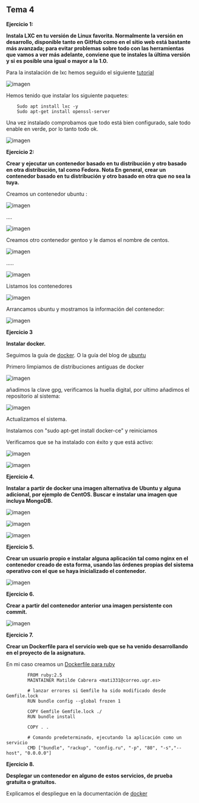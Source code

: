 ## Tema 4

**Ejercicio 1:**

**Instala LXC en tu versión de Linux favorita. Normalmente la versión en desarrollo, disponible tanto en GitHub como en el sitio web está bastante más avanzada; para evitar problemas sobre todo con las herramientas que vamos a ver más adelante, conviene que te instales la última versión y si es posible una igual o mayor a la 1.0.**

Para la instalación de lxc hemos seguido el siguiente [tutorial](https://manuelfrancoblog.wordpress.com/2017/09/18/lxc-primeros-pasos/)

![imagen](Imagenes/lxc.png)

Hemos tenido que instalar los siguiente paquetes:

		Sudo apt install lxc -y
		Sudo apt-get install openssl-server

Una vez instalado comprobamos que todo está bien configurado, sale todo enable en verde, por lo tanto todo ok.

![imagen](Imagenes/Captura_08.PNG)

**Ejercicio 2:**

**Crear y ejecutar un contenedor basado en tu distribución y otro basado en otra distribución, tal como Fedora. Nota En general, crear un contenedor basado en tu distribución y otro basado en otra que no sea la tuya.**

Creamos un contenedor ubuntu :

![imagen](Imagenes/Captura_01.png)

....

![imagen](Imagenes/Captura_02.PNG)

Creamos otro contenedor gentoo y le damos el nombre de centos.

![imagen](Imagenes/Captura_04.PNG)

.....

![imagen](Imagenes/Captura_05.PNG)

Listamos los contenedores

![imagen](Imagenes/Captura_06.PNG)

Arrancamos ubuntu y mostramos la información del contenedor:

![imagen](Imagenes/Captura_07.PNG)

**Ejercicio 3**

**Instalar docker.**

Seguimos la guía de [docker](https://docs.docker.com/install/linux/docker-ce/ubuntu/). O la guía del blog de [ubuntu](https://ubunlog.com/como-instalar-docker-en-ubuntu-18-04-y-derivados/)

Primero limpiamos de distribuciones antiguas de docker

![imagen](Imagenes/docker_01.png)

añadimos la clave gpg, verificamos la huella digital, por ultimo añadimos el repositorio al sistema:

![imagen](Imagenes/docker_02.png)

Actualizamos el sistema.

Instalamos con "sudo apt-get install docker-ce" y reiniciamos

Verificamos que se ha instalado con éxito y que está activo:

![imagen](Imagenes/docker_03.png)

![imagen](Imagenes/docker_04.png)

**Ejercicio 4.**

**Instalar a partir de docker una imagen alternativa de Ubuntu y alguna adicional, por ejemplo de CentOS. Buscar e instalar una imagen que incluya MongoDB.**

![imagen](Imagenes/docker_centos.png)

![imagen](Imagenes/docker_mongo.png)

![imagen](Imagenes/docker_images.png)

**Ejercicio 5.**

**Crear un usuario propio e instalar alguna aplicación tal como nginx en el contenedor creado de esta forma, usando las órdenes propias del sistema operativo con el que se haya inicializado el contenedor.**

![imagen](Imagenes/docker_05.png)

**Ejercicio 6.**

**Crear a partir del contenedor anterior una imagen persistente con commit.**

![imagen](Imagenes/docker_commit.png)

**Ejercicio 7.**

**Crear un Dockerfile para el servicio web que se ha venido desarrollando en el proyecto de la asignatura.**

En mi caso creamos un [Dockerfile para ruby](https://docs.docker.com/samples/library/ruby/#create-a-dockerfile-in-your-ruby-app-project)

			FROM ruby:2.5
			MAINTAINER Matilde Cabrera <mati331@correo.ugr.es>

			# lanzar errores si Gemfile ha sido modificado desde Gemfile.lock
			RUN bundle config --global frozen 1

			COPY Gemfile Gemfile.lock ./
			RUN bundle install

			COPY . .

			# Comando predeterminado, ejecutando la aplicación como un servicio
			CMD ["bundle", "rackup", "config.ru", "-p", "80", "-s","--host", "0.0.0.0"]

**Ejercicio 8.**

**Desplegar un contenedor en alguno de estos servicios, de prueba gratuita o gratuitos.**

Explicamos el despliegue en la documentación de [docker](https://github.com/mati3/Gestion-Medicamentos-IV/blob/master/doc/docker.md)
